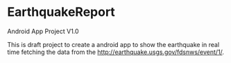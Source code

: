 # EarthquakeReport

Android App Project V1.0

This is draft project to create a android app to show the earthquake in real time fetching the data from the http://earthquake.usgs.gov/fdsnws/event/1/.
